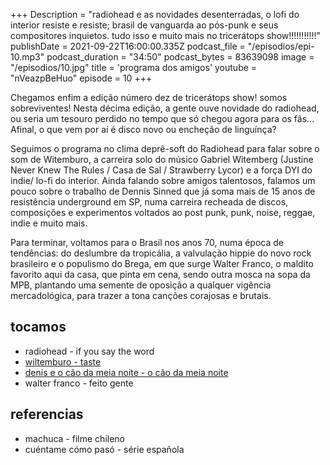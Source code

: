 +++
Description = "radiohead e as novidades desenterradas, o lofi do interior resiste e resiste; brasil de vanguarda ao pós-punk e seus compositores inquietos. tudo isso e muito mais no tricerátops show!!!!!!!!!!!"
publishDate = 2021-09-22T16:00:00.335Z
podcast_file = "/episodios/epi-10.mp3"
podcast_duration = "34:50"
podcast_bytes = 83639098
image = "/episodios/10.jpg"
title = 'programa dos amigos'
youtube = "nVeazpBeHuo"
episode = 10
+++

Chegamos enfim a edição número dez de tricerátops show! somos sobreviventes! Nesta décima edição, a gente ouve novidade do radiohead, ou seria um tesouro perdido no tempo que só chegou agora para os fãs... Afinal, o que vem por aí é disco novo ou encheção de linguínça? 

Seguimos o programa no clima deprê-soft do Radiohead para falar sobre o som de Witemburo, a carreira solo do músico Gabriel Witemberg (Justine Never Knew The Rules / Casa de Sal / Strawberry Lycor)  e a força DYI do indie/ lo-fi do interior. Ainda falando sobre amigos talentosos, falamos um pouco sobre o trabalho de Dennis Sinned que já soma mais de 15 anos de resistência underground em SP, numa carreira recheada de discos, composições e experimentos voltados ao post punk, punk, noise, reggae, indie e muito mais. 

Para terminar, voltamos para o Brasil nos anos 70, numa época de tendências: do deslumbre da tropicália, a valvulação hippie do novo rock brasileiro e o populismo do Brega, em que surge Walter Franco, o maldito favorito aqui da casa, que pinta em cena, sendo outra mosca na sopa da MPB, plantando uma semente de oposição a qualquer vigência mercadológica, para trazer a tona canções corajosas e brutais.

## tocamos
* radiohead - if you say the word
* [wiltemburo - taste](https://www.youtube.com/watch?v=LdaEnggAeCk)
* [denis e o cão da meia noite - o cão da meia noite](https://www.youtube.com/watch?v=c_uOj31hP6s)
* walter franco - feito gente



## referencias
* machuca - filme chileno
* cuéntame cómo pasó - série española
